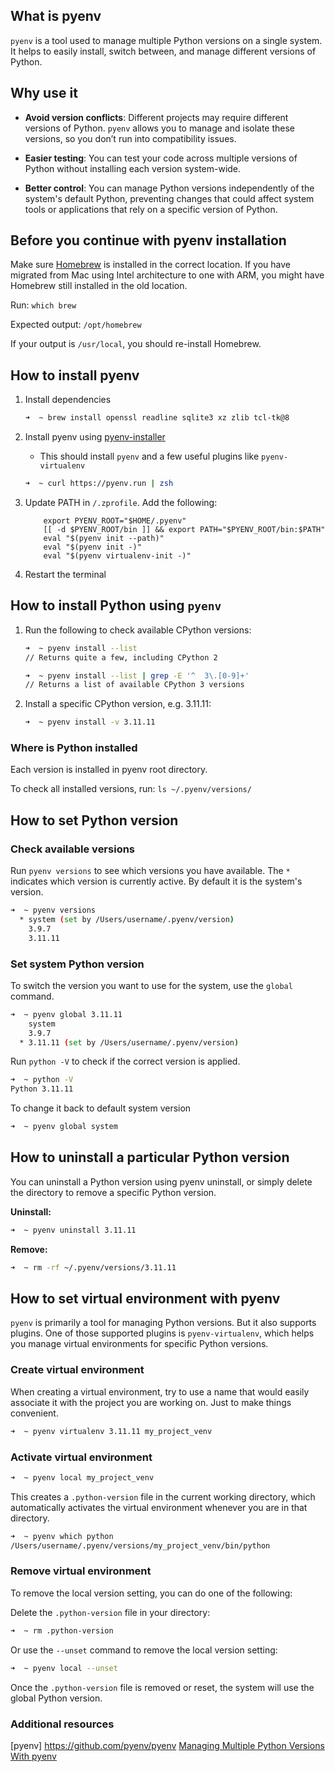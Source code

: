 ## What is pyenv

`pyenv` is a tool used to manage multiple Python versions on a single system. It helps to easily install, switch between, and manage different versions of Python.


## Why use it

* **Avoid version conflicts**: Different projects may require different versions of Python. `pyenv` allows you to manage and isolate these versions, so you don’t run into compatibility issues.

* **Easier testing**: You can test your code across multiple versions of Python without installing each version system-wide.

* **Better control**: You can manage Python versions independently of the system's default Python, preventing changes that could affect system tools or applications that rely on a specific version of Python.


## Before you continue with pyenv installation

Make sure [Homebrew](https://brew.sh/) is installed in the correct location. 
If you have migrated from Mac using Intel architecture to one with ARM, you might have Homebrew still installed in the old location.

Run: `which brew`

Expected output: `/opt/homebrew`

If your output is `/usr/local`, you should re-install Homebrew.


## How to install pyenv

1. Install dependencies

    ```sh
    ➜  ~ brew install openssl readline sqlite3 xz zlib tcl-tk@8
    ```

2. Install pyenv using [pyenv-installer](https://github.com/pyenv/pyenv-installer)
    * This should install `pyenv` and a few useful plugins like `pyenv-virtualenv`

    ```sh
    ➜  ~ curl https://pyenv.run | zsh
    ```

3. Update PATH in `/.zprofile`. Add the following:

    ```
        export PYENV_ROOT="$HOME/.pyenv"
        [[ -d $PYENV_ROOT/bin ]] && export PATH="$PYENV_ROOT/bin:$PATH"
        eval "$(pyenv init --path)"
        eval "$(pyenv init -)"
        eval "$(pyenv virtualenv-init -)"
    ```

4. Restart the terminal


## How to install Python using `pyenv`

1. Run the following to check available CPython versions:

    ```sh
    ➜  ~ pyenv install --list
    // Returns quite a few, including CPython 2
    ```

    ```sh
    ➜  ~ pyenv install --list | grep -E '^  3\.[0-9]+'
    // Returns a list of available CPython 3 versions
    ```

2. Install a specific CPython version, e.g. 3.11.11:

    ```sh
    ➜  ~ pyenv install -v 3.11.11
    ```


### Where is Python installed

Each version is installed in pyenv root directory.

To check all installed versions, run: `ls ~/.pyenv/versions/`


## How to set Python version

### Check available versions

Run `pyenv versions` to see which versions you have available.
The `*` indicates which version is currently active. By default it is the system's version.

```sh
➜  ~ pyenv versions
  * system (set by /Users/username/.pyenv/version)
    3.9.7
    3.11.11
```

### Set system Python version

To switch the version you want to use for the system, use the `global` command. 

```sh
➜  ~ pyenv global 3.11.11
    system
    3.9.7
  * 3.11.11 (set by /Users/username/.pyenv/version)
```

Run `python -V` to check if the correct version is applied.

```sh
➜  ~ python -V
Python 3.11.11
```

To change it back to default system version

```sh
➜  ~ pyenv global system
```

## How to uninstall a particular Python version

You can uninstall a Python version using pyenv uninstall, or simply delete the directory to remove a specific Python version.

**Uninstall:**

```sh
➜  ~ pyenv uninstall 3.11.11
```


**Remove:**

```sh
➜  ~ rm -rf ~/.pyenv/versions/3.11.11
```

## How to set virtual environment with pyenv

`pyenv` is primarily a tool for managing Python versions. But it also supports plugins.
One of those supported plugins is `pyenv-virtualenv`, which helps you manage virtual environments for specific Python versions.

### Create virtual environment

When creating a virtual environment, try to use a name that would easily associate it with the project you are working on. Just to make things convenient. 

```sh
➜  ~ pyenv virtualenv 3.11.11 my_project_venv
```

### Activate virtual environment

```sh
➜  ~ pyenv local my_project_venv
```

This creates a `.python-version` file in the current working directory, which automatically activates the virtual environment whenever you are in that directory.

```sh
➜  ~ pyenv which python
/Users/username/.pyenv/versions/my_project_venv/bin/python
```

### Remove virtual environment

To remove the local version setting, you can do one of the following:

Delete the `.python-version` file in your directory:

```sh
➜  ~ rm .python-version
```

Or use the `--unset` command to remove the local version setting:

```sh
➜  ~ pyenv local --unset
```

Once the `.python-version` file is removed or reset, the system will use the global Python version.


### Additional resources

[pyenv] https://github.com/pyenv/pyenv
[Managing Multiple Python Versions With pyenv](https://realpython.com/intro-to-pyenv/)
